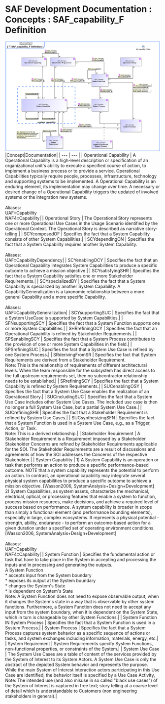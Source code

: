 # SAF Development Documentation : Concepts : SAF_capability_F Definition 
![SAF_capability_F Definition.svg](./diagrams/SAF_capability_F-Definition.svg)
|Concept|Documentation|
| --- | --- |
| Operational Capability | A Operational Capability is a high-level description or specification of an organizational unit's ability to execute a specified course of action, to implement a business process or to provide a service. Operational Capabilities typically require people, processes, infrastructure, technology and supporting systems to be implemented.  A Operational Capability is an enduring element, its implementation may change over time. A necessary or desired change of a Operational Capability triggers the updated of involved systems or the integration new systems.<br><br>Aliases:<br>UAF::Capability<br>NAF4::Capability|
| Operational Story | The Operational Story represents one or more Operational Use Cases in the Usage Scenario identified by the Operational Context. The Operational Story is described as narrative story-telling.|
| SCYcomposedOF | Specifies the fact that a System Capability consists of other System Capabilities.|
| SCYdependingON | Specifies the fact that a System Capability requires another System Capability.<br><br>Aliases:<br>UAF::CapabilityDependency|
| SCYenablingOCY | Specifies the fact that an Operational Capability integrates System Capabilities to produce a specific outcome to achieve a mission objective.|
| SCYsatisfyingSHR | Specifies the fact that a System Capability satisfies one or more Stakeholder Requirements.|
| SCYspecializedBY | Specifies the fact that a System Capability is specialized by another System Capability. A CapabilityGeneralization is a taxonomic relationship between a more general Capability and a more specific Capability.<br><br>Aliases:<br>UAF::CapabilityGeneralization|
| SCYsupportingSUC | Specifies the fact that a System UseCase is supported by System Capabilities.|
| SFNsupportingSCY | Specifies the fact that a System Function supports one or more System Capabilities.|
| SHRrefiningOCY | Specifies the fact that an Operational Capability is refined by Stakeholder Requirements.|
| SPSenablingSCY | Specifies the fact that a System Process contributes to the provision of one or more System Capabilities in the field.|
| SPSrefiningSUC | Specifies the fact that a System Use Case is refined by one System Process.|
| SRderivingFromSR | Specifies the fact that System Requirements are derived from a Stakeholder Requirement. <br>Note: This is the relationship of requirements of different architectural levels. When the team responsible for the subsystem has direct access to the full upstream requirements set, then no subcontractor relationship needs to be established.|
| SRrefiningSCY | Specifies the fact that a System Capability is refined by System Requirements.|
| SUCenablingOSY | Specifies the fact that a System Use Case enables the realization of an Operational Story.|
| SUCincludingSUC | Specifies the fact that a System Use Case includes other System Use Cases. The included use case is then no longer a full System Use Case, but a partial System Use Case.|
| SUCrefiningSHR | Specifies the fact that a Stakeholder Requirement is refined by System Use Cases.|
| SUCsynthesizingSFN | Specifies the fact that a System Function is used in a System Use Case, e.g., as a Trigger, Action, or Task. <br>Note: This is a derived relationship.|
| Stakeholder Requirement | A Stakeholder Requirement is a Requirement imposed by a Stakeholder. Stakeholder Concerns are refined by Stakeholder Requirements applicable for the SOI. The Stakeholder Requirements are a result of discussions and agreements of how the SOI addresses the Concerns of the respective Stakeholder.|
| System Capability | 1) A System Capability is an operation or task that performs an action to produce a specific performance-based outcome. NOTE that a system capability represents the potential to perform an action. In contrast, an operational capability may integrate several physical system capabilities to produce a specific outcome to achieve a mission objective. [Wasson2006, SystemAnalysis+Design+Development]<br>2) System Capabilities, as system assets, characterize the mechanical, electrical, optical, or processing features that enable a system to function, process mission resources, make decisions, and achieve a required level of success based on performance. A system capability is broader in scope than simply a functional element (and performance bounding elements), especially in large, complex ecosystems. It represents a physical potential - strength, ability, endurance - to perform an outcome-based action for a given duration under a specified set of operating environment conditions. [Wasson2006, SystemAnalysis+Design+Development]<br><br>Aliases:<br>UAF::Capability<br>NAF4::Capability|
| System Function | Specifies the fundamental action or task that have to take place in the System in accepting and processing the<br>inputs and in processing and generating the outputs.<br>A System Function<br> * accepts input from the System boundary <br> * exposes its output at the System boundary<br> * changes the System's State<br> * is dependent on System's State<br>Note: A System Function does not need to expose observable output, when it changes the System's state in a way that is observable by other system functions. Furthermore, a System Function does not need to accept any input from the system boundary, when it is dependent on the System State, which in turn is changeable by other System Functions.|
| System Function IN System Process | Specifies the fact that a System Function is used in a System Process.|
| System Process | Specifies the fact that a System Process captures system behavior as a specific sequence of actions or tasks, and system exchanges including information, materials, energy, etc.|
| System Requirement | System Requirements specify System Functions, non-functional properties, or constraints of the System.|
| System Use Case | The System Use Cases are a table of content of the services provided by the System of Interest to its System Actors. A System Use Case is only the abstract of the depicted System behavior and represents the purpose. While the main System of Interest interaction actors participating in this Use Case are identified, the behavior itself is specified by a Use Case Activity, <br>Note: The intended use (and also misuse in so called "black use cases") of the System of Interest is captured in free text; story telling at a coarse level of detail which is understandable to Customers (non engineering stakeholders in general).|
